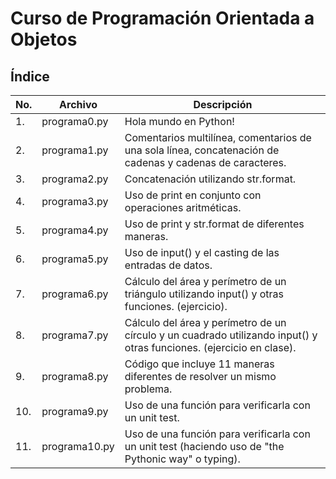 # Curso de Programación Orientada a Objetos

## Índice

|No.|Archivo|Descripción|
|--|--|--|
|1.|programa0.py|Hola mundo en Python!|
|2.|programa1.py|Comentarios multilínea, comentarios       de una sola línea, concatenación de cadenas y          cadenas de caracteres.|
|3.|programa2.py|Concatenación utilizando str.format.|
|4.|programa3.py|Uso de print en conjunto con operaciones aritméticas.|
|5.|programa4.py|Uso de print y str.format de diferentes maneras.|
|6.|programa5.py|Uso de input() y el casting de las entradas de datos.|
|7.|programa6.py|Cálculo del área y perímetro de un triángulo utilizando input() y otras funciones. (ejercicio).|
|8.|programa7.py|Cálculo del área y perímetro de un círculo y un cuadrado utilizando input() y otras funciones. (ejercicio en clase).|
|9.|programa8.py|Código que incluye 11 maneras diferentes de resolver un mismo problema.|
|10.|programa9.py|Uso de una función para verificarla con un unit test.|
|11.|programa10.py|Uso de una función para verificarla con un unit test (haciendo uso de "the Pythonic way" o typing).|